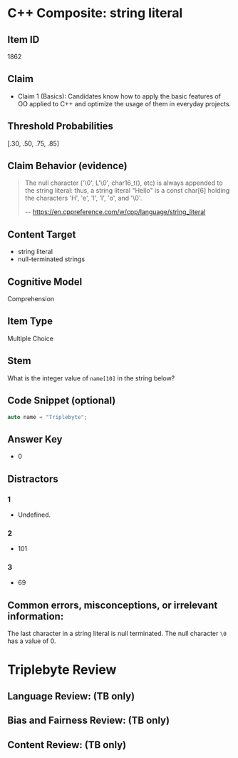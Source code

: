 # C++ Composite: string literal

## Item ID
1862

## Claim
-   Claim 1 (Basics): Candidates know how to apply the basic features of OO applied to C++ and optimize the usage of them in everyday projects.

## Threshold Probabilities
[.30, .50, .75, .85]

## Claim Behavior (evidence)
> The null character ('\0', L'\0', char16_t(), etc) is always appended to the string literal: thus, a string literal "Hello" is a const char[6] holding the characters 'H', 'e', 'l', 'l', 'o', and '\0'. 
>
> -- https://en.cppreference.com/w/cpp/language/string_literal

## Content Target
* string literal
* null-terminated strings

## Cognitive Model
Comprehension

## Item Type
Multiple Choice

## Stem

What is the integer value of `name[10]` in the string below?

## Code Snippet (optional)

```cpp
auto name = "Triplebyte";
```

## Answer Key
* 0

## Distractors
### 1
* Undefined.

### 2
* 101

### 3
* 69

## Common errors, misconceptions, or irrelevant information:
The last character in a string literal is null terminated.  The null character `\0` has a value of 0.

# Triplebyte Review


## Language Review: (TB only)


## Bias and Fairness Review: (TB only)


## Content Review: (TB only)
